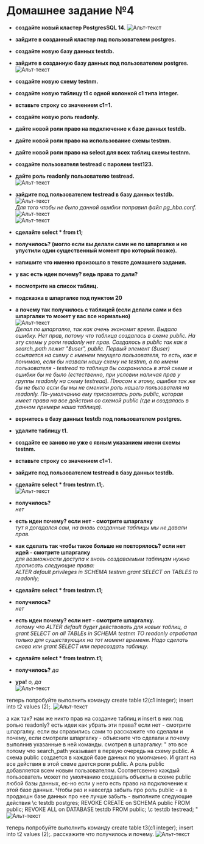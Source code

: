 
# Домашнее задание №4


* **создайте новый кластер PostgresSQL 14.**
![Альт-текст](Images/HW4/01.png)

* **зайдите в созданный кластер под пользователем postgres.**
* **создайте новую базу данных testdb.**
* **зайдите в созданную базу данных под пользователем postgres.**  
![Альт-текст](Images/HW4/02.png)

* **создайте новую схему testnm.**
* **создайте новую таблицу t1 с одной колонкой c1 типа integer.**
* **вставьте строку со значением c1=1.**
* **создайте новую роль readonly.**
* **дайте новой роли право на подключение к базе данных testdb.**
* **дайте новой роли право на использование схемы testnm.**
* **дайте новой роли право на select для всех таблиц схемы testnm.**
* **создайте пользователя testread с паролем test123.**
* **дайте роль readonly пользователю testread.**  
![Альт-текст](Images/HW4/03.png)

* **зайдите под пользователем testread в базу данных testdb.**  
![Альт-текст](Images/HW4/04.png)  
_Для того чтобы не было данной ошибки поправил файл pg_hba.conf._  
![Альт-текст](Images/HW4/05.png)  
![Альт-текст](Images/HW4/06.png)

* **сделайте select * from t1;**  
* **получилось? (могло если вы делали сами не по шпаргалке и не упустили один существенный момент про который позже).**  
* **напишите что именно произошло в тексте домашнего задания.**  
* **у вас есть идеи почему? ведь права то дали?**  
* **посмотрите на список таблиц.**  
* **подсказка в шпаргалке под пунктом 20**  
* **а почему так получилось с таблицей (если делали сами и без шпаргалки то может у вас все нормально)**  
![Альт-текст](Images/HW4/07.png)  
_Делал по шпаргалке, так как очень экономит время. Выдало ошибку. Нет прав, потому что таблица создалась в схеме public. На эту схемы у роли readonly нет прав.
Создалось в public так как в search_path лежит "$user", public. Первый элемент ($user) ссылается на схему с именем текущего пользователя, то есть, как я понимаю, если бы назвали нашу схему не testnm, а по имени пользователя - testread то таблица бы сохранилась в этой схеме и ошибки бы не было (естественно, при условии наличая прав у группы readonly на схему testread). Плюсом к этому, ошибки так же бы не было если бы мы не сменили роль нашего пользователя на readonly. По-умолчанию ему присвоилась роль public, которая имеет права на все действия со схемой public (где и создалась в данном примере наша таблица)._




* **вернитесь в базу данных testdb под пользователем postgres.**  
* **удалите таблицу t1.**  
* **создайте ее заново но уже с явным указанием имени схемы testnm.**  
* **вставьте строку со значением c1=1.**  
* **зайдите под пользователем testread в базу данных testdb.**  
* **сделайте select * from testnm.t1;.**  
![Альт-текст](Images/HW4/08.png)  

* **получилось?**  
  _нет_  
* **есть идеи почему? если нет - смотрите шпаргалку**  
  _тут я догадался сам, на вновь созданные таблицы мы не давали прав._  
* **как сделать так чтобы такое больше не повторялось? если нет идей - смотрите шпаргалку**  
  _для возможности доступа к вновь создаваемым таблицам нужно прописать следующие права:  
  ALTER default privileges in SCHEMA testnm grant SELECT on TABLES to readonly;_  


* **сделайте select * from testnm.t1;**  
* **получилось?**  
  _нет_
* **есть идеи почему? если нет - смотрите шпаргалку.**  
  _потому что ALTER default будет действовать для новых таблиц, а grant SELECT on all TABLEs in SCHEMA testnm TO readonly отработал только для существующих на тот момент времени. Надо сделать снова или grant SELECT или пересоздать таблицу._
* **сделайте select * from testnm.t1;**
* **получилось?**
  _да_
* **ура!**
  _о, да_  
![Альт-текст](Images/HW4/09.png)  


теперь попробуйте выполнить команду create table t2(c1 integer); insert into t2 values (2);.
![Альт-текст](Images/HW4/10.png)  

а как так? нам же никто прав на создание таблиц и insert в них под ролью readonly?
есть идеи как убрать эти права? если нет - смотрите шпаргалку.
если вы справились сами то расскажите что сделали и почему, если смотрели шпаргалку - объясните что сделали и почему выполнив указанные в ней команды.
  смотрел в шпаргалку:
"
это все потому что search_path указывает в первую очередь на схему public. 
А схема public создается в каждой базе данных по умолчанию. 
И grant на все действия в этой схеме дается роли public. 
А роль public добавляется всем новым пользователям. 
Соответсвенно каждый пользователь может по умолчанию создавать объекты в схеме public любой базы данных, 
ес-но если у него есть право на подключение к этой базе данных. 
Чтобы раз и навсегда забыть про роль public - а в продакшн базе данных про нее лучше забыть - выполните следующие действия 
\c testdb postgres; 
REVOKE CREATE on SCHEMA public FROM public; 
REVOKE ALL on DATABASE testdb FROM public; 
\c testdb testread; 
"
![Альт-текст](Images/HW4/11.png)  


теперь попробуйте выполнить команду create table t3(c1 integer); insert into t2 values (2);.
расскажите что получилось и почему.
![Альт-текст](Images/HW4/12.png)

